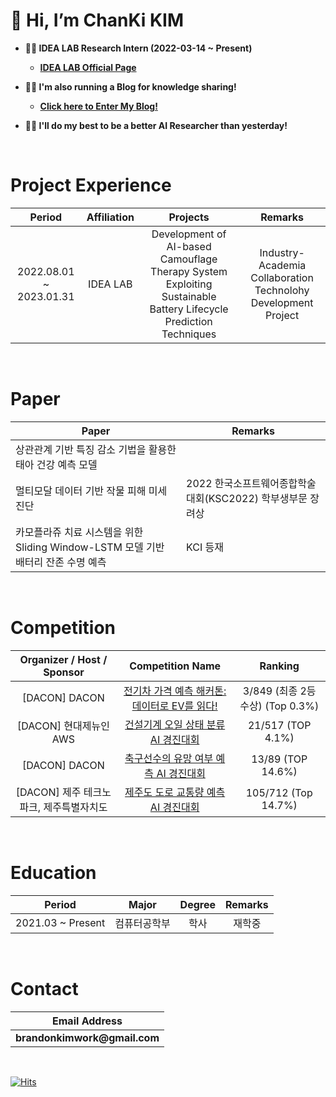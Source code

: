 # __👋 Hi, I’m ChanKi KIM__
 
* __👨‍💻 IDEA LAB Research Intern (2022-03-14 ~ Present)__
    * __[IDEA LAB Official Page](https://sites.google.com/view/idealab-gnu/home)__

* __🏃‍♂️ I'm also running a Blog for knowledge sharing!__
    * __[Click here to Enter My Blog!](https://cktrace.github.io)__

* __🙋‍♂️ I'll do my best to be a better AI Researcher than yesterday!__


<br>


# Project Experience 
| Period | Affiliation | Projects | Remarks |
| :------: | :------: | :------: | :------: |
| 2022.08.01 ~ 2023.01.31 | IDEA LAB | Development of AI-based Camouflage Therapy System Exploiting Sustainable Battery Lifecycle Prediction Techniques  | Industry-Academia Collaboration Technolohy Development Project |

<br>

# Paper
| Paper | Remarks |
| ------ | ------ |
| 상관관계 기반 특징 감소 기법을 활용한 태아 건강 예측 모델 |  |
| 멀티모달 데이터 기반 작물 피해 미세 진단 | 2022 한국소프트웨어종합학술대회(KSC2022) 학부생부문 장려상  |
| 카모플라쥬 치료 시스템을 위한 Sliding Window-LSTM 모델 기반 배터리 잔존 수명 예측 | KCI 등재 |


<br>

# Competition
| Organizer / Host / Sponsor | Competition Name | Ranking |
| :------: | :------:| :------:|
| [DACON] DACON | [전기차 가격 예측 해커톤: 데이터로 EV를 읽다!](https://dacon.io/competitions/official/236424/overview/description) | 3/849 (최종 2등 수상) (Top 0.3%) |
| [DACON] 현대제뉴인 AWS | [건설기계 오일 상태 분류 AI 경진대회](https://github.com/CKtrace/DACON-Construction-Equipment-Oil-Condition-Classification-AI-Contest) | 21/517 (TOP 4.1%) |
| [DACON] DACON | [축구선수의 유망 여부 예측 AI 경진대회](https://github.com/CKtrace/DACON-Prospect-Soccer-Player-Prediction-AI-Contest) | 13/89 (TOP 14.6%) |
| [DACON] 제주 테크노파크, 제주특별자치도 | [제주도 도로 교통량 예측 AI 경진대회](https://github.com/CKtrace/DACON-Jeju-Island-Road-Traffic-Volume-Prediction-AI-Contest) | 105/712 (Top 14.7%) |

<br>

# Education
| Period | Major | Degree | Remarks |
| :------: | :------: | :------: | :------: |
| 2021.03 ~ Present | 컴퓨터공학부 | 학사 | 재학중 |

<br>

# Contact
|Email Address|
| :----: |
|__brandonkimwork@gmail.com__|

</br>

[![Hits](https://hits.seeyoufarm.com/api/count/incr/badge.svg?url=https%3A%2F%2Fgithub.com%2FCKtrace&count_bg=%23A0A09F&title_bg=%23000000&icon=&icon_color=%23FFFFFF&title=hits&edge_flat=false)](https://hits.seeyoufarm.com)
